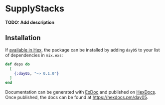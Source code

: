 # SupplyStacks

**TODO: Add description**

## Installation

If [available in Hex](https://hex.pm/docs/publish), the package can be installed
by adding `day05` to your list of dependencies in `mix.exs`:

```elixir
def deps do
  [
    {:day05, "~> 0.1.0"}
  ]
end
```

Documentation can be generated with [ExDoc](https://github.com/elixir-lang/ex_doc)
and published on [HexDocs](https://hexdocs.pm). Once published, the docs can
be found at <https://hexdocs.pm/day05>.

